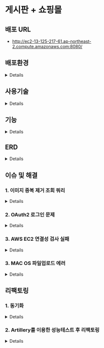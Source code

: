 # 게시판 + 쇼핑몰
## 배포 URL
- http://ec2-13-125-217-61.ap-northeast-2.compute.amazonaws.com:8080/
## 배포환경
<details>

- AWS EC2 (Ubuntu 20.04)<br>
- AWS RDS (Mysql)<br>
- AWS S3<br>
- Docker<br>
</details>

## 사용기술
<details>

- JAVA8<br>
- Thymeleaf<br>
- jQuery<br>
- Spring Boot<br>
- Spring MVC<br>
- Spring Security<br>
- Spring Data Jpa<br>
- Querydsl<br>
</details>

## 기능
<details>

- **인증, 회원 관련**
  - 이메일인증(SMTP)를 통한 회원가입
  - 로그인, 로그아웃, OAuth2 로그인
  - ID찾기, 비밀번호찾기, 회원정보 수정
  - 나의 글, 댓글, 주문목록, 주문취소 목록, 장바구니 목록, 쿠폰 조회
- **인가(Admin 권한)**
  - 공지사항 글쓰기
  - 쿠폰 생성, 회원에게 쿠폰 전송
- **게시판**
  - 글 CRUD
  - AJAX 댓글, 대댓글 CRUD
  - AJAX 글 좋아요 버튼
  - 조회수, 추천수에 따른 정렬
  - 글 검색
- **갤러리**
  - AWS S3를 이용한 이미지 업로드, 다운로드, 조회, 삭제
- **쇼핑몰**
  - 카테고리별 상품 조회
  - 상품 CRUD
  - 상품 주문, 주문취소, 재 주문, 장바구니
  - 쿠폰 사용 주문
</details>

## ERD
<details>
  <img src="https://user-images.githubusercontent.com/57134526/119619566-19343100-be3f-11eb-89a6-1d10aab5933b.png"></img>
</details>


## 이슈 및 해결
        
### 1. 이미지 중복 제거 조회 쿼리
<details>


- **상황**
    - 하나의 갤러리 글을 생성할 때 여러 이미지 파일이 업로드 됩니다. 갤러리 글 목록을 
    조회 할 때는 여러 이미지 파일 중 대표로 하나의 이미지만 필요로합니다.

        where절 서브쿼리를 활용해 같은 bundleId를 가지는 이미지 파일 중 대표로 
        하나의 이미지 파일만 조회하는 네이티브 쿼리를 작성 후 Querydsl로 구현합니다.

- **이슈**
    - Querydsl where절에서 두 개의 파라미터를 넘기는 경우 컴파일 에러가 발생했습니다.
    - `GalleryRepositoryImpl`

            ```java
            jpaQueryFactory
              .selectFrom(galleryFile)
              .where((galleryFile.bundleId, galleryFile.bundleOrder).in(
                      JPAExpressions
                          .select(galleryFileSub.bundleId, galleryFileSub.bundleOrder.min())
                          .from(galleryFileSub)
                          .groupBy(galleryFileSub.bundleId)
              ))
              .fetch();
            ```

        - where절에서 두 개 이상의 파라미터를 사용할 경우 컴파일 에러가 났습니다. (하나의 파라미터만 사용 시 에러가 안났습니다.)
        - 에러 이유
            - DB에따라 멀티 컬럼 서브쿼리를 지원여부가 다르다고 합니다. H2 DB가 멀티 컬럼 서브쿼리를 지원하지 않아서 또는
            DB에따라 동작여부가 달라져 무조건 컴파일시 에러를 발생 시키는건지 두 이유 중 한 이유로 컴파일 에러가 발생한 것 같습니다.
            따라서 이런 경우에는 네이티브 쿼리를 사용하거나, 쿼리를 두 번 나누어 실행해야 합니다.
            
- **해결**
    - 쿼리를 두 번으로 나눠 해결했습니다.
    - `GalleryRepositoryImpl`
      ```java
      @RequiredArgsConstructor
      public class GalleryRepositoryImpl implements GalleryRepositoryCustom{

      private final JPAQueryFactory jpaQueryFactory;

      @Override
      public Page<FindGalleryFileDto> findAllDistinctByBundleId(Pageable pageable) {
          List<FindGalleryFileDistinctDto> fetch = jpaQueryFactory
                  .select(new QFindGalleryFileDistinctDto(
                          galleryFile.bundleId,
                          galleryFile.id.min()
                  ))
                  .from(galleryFile)
                  .groupBy(galleryFile.bundleId)
                  .fetch();

          List<Long> collect = fetch.stream()
                  .map(f -> f.getId())
                  .collect(Collectors.toList());

          QueryResults<FindGalleryFileDto> result = jpaQueryFactory
                  .select(new QFindGalleryFileDto(
                          galleryFile.id,
                          galleryFile.title,
                          galleryFile.filePath,
                          galleryFile.createDate,
                          QUser.user.name,
                          galleryFile.bundleId,
                          galleryFile.bundleOrder))
                  .from(galleryFile)
                  .where(galleryFile.id.in(collect))
                  .leftJoin(galleryFile.user, QUser.user)
                  .offset(pageable.getOffset())
                  .limit(pageable.getPageSize())
                  .orderBy(galleryFile.bundleId.asc())
                  .fetchResults();

          List<FindGalleryFileDto> content = result.getResults();
          long total = result.getTotal();

          return new PageImpl<>(content, pageable, total);
      }
      ```
    1. 여러 이미지 파일들을 bundleId를 기준으로 중복 제거 후 조회하는 첫번째 쿼리를 작성
    2. 첫번째 쿼리에서 Stream API를 이용해 id(PK)값만 뽑아 List를 생성
    3. 모든 이미지를 조회하는 쿼리의 where in 절에서 2번에서 id값만 뽑은 List를 넣어 원하는 이미지만 조회합니다.
         
  
</details>

### 2. OAuth2 로그인 문제 
<details>
  
- 상황

  - 하나의 갤러리 글을 생성할 때 여러 이미지 파일이 업로드 됩니다. 갤러리 글 목록을 
    조회 할 때는 여러 이미지 파일 중 대표로 하나의 이미지만 필요로합니다.
    where절 서브쿼리를 활용해 같은 bundleId를 가지는 이미지 파일 중 대표로 
    하나의 이미지 파일만 조회하는 네이티브 쿼리를 작성 후 Querydsl로 구현합니다.

- **이슈**

  - Querydsl where절에서 두 개의 파라미터를 넘기는 경우 컴파일 에러가 발생했습니다.

  - `GalleryRepositoryImpl`

        ```java
        jpaQueryFactory
          .selectFrom(galleryFile)
          .where((galleryFile.bundleId, galleryFile.bundleOrder).in(
                  JPAExpressions
                      .select(galleryFileSub.bundleId, galleryFileSub.bundleOrder.min())
                      .from(galleryFileSub)
                      .groupBy(galleryFileSub.bundleId)
          ))
          .fetch();
        ```

    - where절에서 두 개 이상의 파라미터를 사용할 경우 컴파일 에러가 났습니다. (하나의 파라미터만 사용 시 에러가 안났습니다.)
    - 에러 이유
      - DB에따라 멀티 컬럼 서브쿼리를 지원여부가 다르다고 합니다. H2 DB가 멀티 컬럼 서브쿼리를 지원하지 않아서 또는
        DB에따라 동작여부가 달라져 무조건 컴파일시 에러를 발생 시키는건지 두 이유 중 한 이유로 컴파일 에러가 발생한 것 같습니다.
        따라서 이런 경우에는 네이티브 쿼리를 사용하거나, 쿼리를 두 번 나누어 실행해야 합니다.

- **해결**

  - 쿼리를 두 번으로 나눠 해결했습니다.

  - `GalleryRepositoryImpl`

    ```java
    @RequiredArgsConstructor
    public class GalleryRepositoryImpl implements GalleryRepositoryCustom{
    
    private final JPAQueryFactory jpaQueryFactory;
    
    @Override
    public Page<FindGalleryFileDto> findAllDistinctByBundleId(Pageable pageable) {
        List<FindGalleryFileDistinctDto> fetch = jpaQueryFactory
                .select(new QFindGalleryFileDistinctDto(
                        galleryFile.bundleId,
                        galleryFile.id.min()
                ))
                .from(galleryFile)
                .groupBy(galleryFile.bundleId)
                .fetch();
    
        List<Long> collect = fetch.stream()
                .map(f -> f.getId())
                .collect(Collectors.toList());
    
        QueryResults<FindGalleryFileDto> result = jpaQueryFactory
                .select(new QFindGalleryFileDto(
                        galleryFile.id,
                        galleryFile.title,
                        galleryFile.filePath,
                        galleryFile.createDate,
                        QUser.user.name,
                        galleryFile.bundleId,
                        galleryFile.bundleOrder))
                .from(galleryFile)
                .where(galleryFile.id.in(collect))
                .leftJoin(galleryFile.user, QUser.user)
                .offset(pageable.getOffset())
                .limit(pageable.getPageSize())
                .orderBy(galleryFile.bundleId.asc())
                .fetchResults();
    
        List<FindGalleryFileDto> content = result.getResults();
        long total = result.getTotal();
    
        return new PageImpl<>(content, pageable, total);
    }
    ```

  1. 여러 이미지 파일들을 bundleId를 기준으로 중복 제거 후 조회하는 첫번째 쿼리를 작성
  2. 첫번째 쿼리에서 Stream API를 이용해 id(PK)값만 뽑아 List를 생성
  3. 모든 이미지를 조회하는 쿼리의 where in 절에서 2번에서 id값만 뽑은 List를 넣어 원하는 이미지만 조회합니다.
</details> 



### 3. AWS EC2 연결성 검사 실패
<details>

- **이슈**
    - 배포 후 ec2를 실행시키고 일정 시간이 지나면 ec2에 접근이 불가능한 현상이 발생했습니다.
    - CPU 사용량을 보니 99.9%를 찍고 메모리가 부족해서 생긴 현상이라는 걸 알았습니다. AWS 프리 티어를 사용하다보면 자주 발생하는 이슈라고 합니다.

- **해결**
    - SWAP 메모리 사용
        - 메모리가 부족할 경우 HDD의 일정공간을 마치 RAM처럼 사용합니다.
        1. swap 메모리 할당

            ```bash
            sudo dd if=/dev/zero of=/swapfile bs=128M count=16
            ```

        2. swap 파일에 대한 읽기,쓰기 권한 업데이트

            ```bash
            sudo chmod 600 /swapfile
            ```

        3. swap 영역 설정

            ```bash
            sudo mkswap /swapfile
            ```

        4. 스왑 공간에 스왑파일 추가

            ```bash
            sudo swapon /swapfile
            ```

        5. 부팅 시 스왑파일 활성화 설정

            ```bash
            sudo vi /etc/fstab
            ```

            - 파일 끝에 아래 명령어 추가

                ```bash
                /swapfile swap swap defaults 0 0
                ```

    - 이후 cpu가 100%를 찍는 경우가 발생해도 인스턴스가 멈추는 현상은 발생하지 않았습니다.  
  
</details>
  
### 3. MAC OS 파일업로드 에러
<details>

- **상황**
    - Window 환경에서 파일 업로드는 동작하지만, Mac 환경에서 파일 업로드는 동작하지 않는 문제
  
- **이슈**
    - AWS S3 스토리지에 파일을 전송하기 위해서는 MultipartFile을 File형태로 convert 해야함
    - convert 과정에서 로컬에 File을 생성하고 삭제하는 부분이 존재함. File을 생성 할 때 경로를 지정하는데
      Window와 MAC은 경로 구분자가 다르다. Window는 -> /  ,  Mac은 -> \
    - 또한 홈 디렉터리 경로도 다르다.

- **해결**
    1. System.getProperty() 메서드를 이용해 사용자의 OS에 맞는 홈 디렉터리 경로를 가져온다.
    2. 경로 구분자가 들어가는 부분을 File클래스의 separator 필드로 대체한다.
    ```java
    private List<File> convert(List<MultipartFile> multipartFiles) throws IOException {
        List<File> files = new ArrayList<>();
        String home = System.getProperty("user.home");

        for (int i = 0; i < multipartFiles.size(); i++) {
            File convertFile = new File(home + File.separator + System.currentTimeMillis() + "_" + multipartFiles.get(i).getOriginalFilename());
            
            ... 생략
        }

        return files;
    }
    ```
  
</details>

## 리팩토링
### 1. 동기화
<details>

- **상황**
    - 대댓글, 갤러리 이미지, 쇼핑몰 이미지 기능 구현 시 그룹으로 묶기위해 
    서비스 레이어에서 Long타입의 bundleId라는 전역 멤버를 사용했습니다.
- **이슈**
    - 서비스 클래스는 싱글톤 객체이므로 전역 멤버 사용시 
    여러 쓰레드에서 접근 가능한 공유자원이므로 동기화가 필요합니다.
- **해결**
    - 내부적으로 CAS연산과 volatiole 키워드를 사용하는 
    AtomicLong 클래스를 사용하여 해결했습니다.
  
  - synchronized 키워드 사용
    - `Comment`
  
      ```java
      public class Comment extends BaseEntity {
          ...
          private Long bundleId;
  
          ...
  
          public void setBundleId(AtomicLong bundleId) {
              this.bundleId = bundleId.getAndIncrement();
          }
      }
      ```
  
    - `CommentService`
  
      ```java
      /*댓글 생성*/
      @Transactional
      public void createComment(CreateCommentDto dto) {
          Post findPost = postRepository.findById(dto.getPostId()).orElseThrow(CPostNotFoundException::new);
          User loginUser = userService.getLoginUser();
      
          Comment comment = Comment.builder()
                      .content(dto.getContent())
                      .user(loginUser)
                      .post(findPost)
                      .depth(1)
                      .bundleOrder(System.currentTimeMillis())
                      .existsCheck(true)
                      .build();
      
          synchronized (bundleId) {
              comment.setBundleId(bundleId);
          }
      
          commentRepository.save(comment);
      }
      ```
  
      - bundleId를 연산하는 부분만 뽑아서 synchronized 코드 블럭 영역에 넣었습니다.
  
  - AtomicLong 클래스 사용
    - `CommentService`
  
      ```java
      @Service
      @RequiredArgsConstructor
      public class CommentService {
          AtomicLong bundleId = new AtomicLong(1);
      
          private final CommentRepository commentRepository;
          private final PostRepository postRepository;
          private final UserService userService;
      
          ...
      
          /*댓글 생성*/
          @Transactional
          public void createComment(CreateCommentDto dto) {
              Post findPost = postRepository.findById(dto.getPostId()).orElseThrow(CPostNotFoundException::new);
              User loginUser = userService.getLoginUser();
      
              Comment comment = Comment.builder()
                      .content(dto.getContent())
                      .user(loginUser)
                      .post(findPost)
                      .depth(1)
                      .bundleId(bundleId.getAndIncrement())
                      .bundleOrder(System.currentTimeMillis())
                      .existsCheck(true)
                      .build();
      
              commentRepository.save(comment);
          }
      ```
  
      - AtomicLong 클래스는 내부적으로 volatile 키워드와 CAS 알고리즘을 통해 동기화를 지원합니다.
      - 기본값을 1로 설정 후 생성하고, omment 생성시 getAndIncrement 메서드를 통해 값을 가져온 후 1을 더해줍니다.
      - 결론은 synchronized는 bundleId에 접근시 Lock이 걸리므로 성능에 영향이 있습니다. 따라서 이처럼 간단한 연산을 수행하는 경우
        Atomic 클래스로 간단히 해결할 수 있습니다.  
  
</details>

### 2. Artillery를 이용한 성능테스트 후 리팩토링
<details>

- **상황**
    - 추천 여부를 판단하기 위해, 추천 엔티티에 check 필드가 있습니다.
- **리팩토링 이유**
    - 추천 취소를 누르면 checks 값 변경이 아니라 튜플자체를 삭제해버려
    check의 필요성 부족
    - 현재 추천을 취소하는 경우 **delete 쿼리** 발생
    check로 추천 존재 여부를 구분하도록 변경하면 **update 쿼리** 발생<br>
    - 여기서 문득 delete 쿼리와 update 쿼리 중 어느게 성능이 더 좋을까 라는 궁금점이 들어 Artillery 툴을 이용해 성능테스트를 해보고 성능이 더 좋은 방향으로 로직을 수정하기로 결정했습니다. 자세한 과정은 [블로그](https://velog.io/@znftm97/%EC%84%B1%EB%8A%A5%ED%85%8C%EC%8A%A4%ED%8A%B8-%ED%9B%84-%EC%82%AC%EC%9D%B4%EB%93%9C-%ED%94%84%EB%A1%9C%EC%A0%9D%ED%8A%B8-%EB%A6%AC%ED%8C%A9%ED%86%A0%EB%A7%81)에 있습니다.

- **결과**
    - 성능 테스트 결과 별 차이가 없었기 때문에, 굳이 check 값을 두어 사용할 필다고 판단하여
    check 필드를 제거하고 서비스 로직을 일부 리팩토링 하였습니다.  
</details>

  
